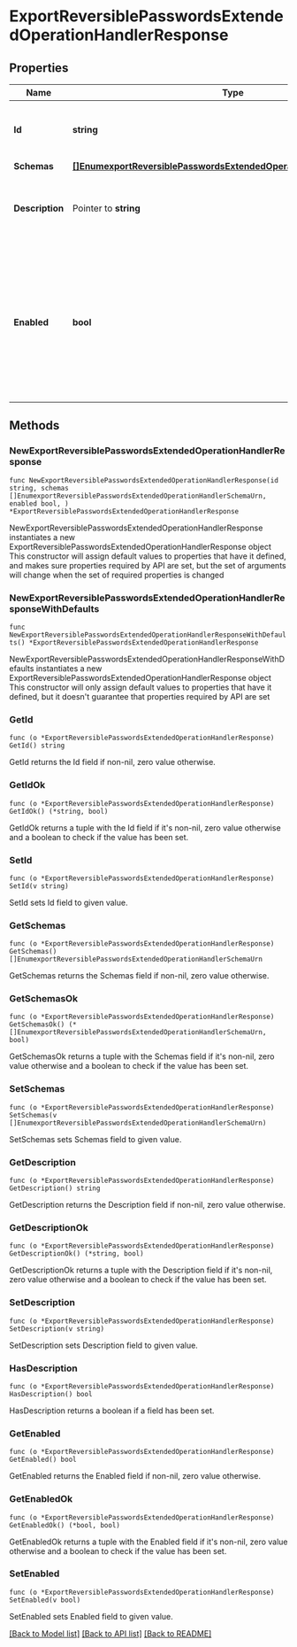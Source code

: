 # ExportReversiblePasswordsExtendedOperationHandlerResponse

## Properties

Name | Type | Description | Notes
------------ | ------------- | ------------- | -------------
**Id** | **string** | Name of the Extended Operation Handler | 
**Schemas** | [**[]EnumexportReversiblePasswordsExtendedOperationHandlerSchemaUrn**](EnumexportReversiblePasswordsExtendedOperationHandlerSchemaUrn.md) |  | 
**Description** | Pointer to **string** | A description for this Extended Operation Handler | [optional] 
**Enabled** | **bool** | Indicates whether the Extended Operation Handler is enabled (that is, whether the types of extended operations are allowed in the server). | 

## Methods

### NewExportReversiblePasswordsExtendedOperationHandlerResponse

`func NewExportReversiblePasswordsExtendedOperationHandlerResponse(id string, schemas []EnumexportReversiblePasswordsExtendedOperationHandlerSchemaUrn, enabled bool, ) *ExportReversiblePasswordsExtendedOperationHandlerResponse`

NewExportReversiblePasswordsExtendedOperationHandlerResponse instantiates a new ExportReversiblePasswordsExtendedOperationHandlerResponse object
This constructor will assign default values to properties that have it defined,
and makes sure properties required by API are set, but the set of arguments
will change when the set of required properties is changed

### NewExportReversiblePasswordsExtendedOperationHandlerResponseWithDefaults

`func NewExportReversiblePasswordsExtendedOperationHandlerResponseWithDefaults() *ExportReversiblePasswordsExtendedOperationHandlerResponse`

NewExportReversiblePasswordsExtendedOperationHandlerResponseWithDefaults instantiates a new ExportReversiblePasswordsExtendedOperationHandlerResponse object
This constructor will only assign default values to properties that have it defined,
but it doesn't guarantee that properties required by API are set

### GetId

`func (o *ExportReversiblePasswordsExtendedOperationHandlerResponse) GetId() string`

GetId returns the Id field if non-nil, zero value otherwise.

### GetIdOk

`func (o *ExportReversiblePasswordsExtendedOperationHandlerResponse) GetIdOk() (*string, bool)`

GetIdOk returns a tuple with the Id field if it's non-nil, zero value otherwise
and a boolean to check if the value has been set.

### SetId

`func (o *ExportReversiblePasswordsExtendedOperationHandlerResponse) SetId(v string)`

SetId sets Id field to given value.


### GetSchemas

`func (o *ExportReversiblePasswordsExtendedOperationHandlerResponse) GetSchemas() []EnumexportReversiblePasswordsExtendedOperationHandlerSchemaUrn`

GetSchemas returns the Schemas field if non-nil, zero value otherwise.

### GetSchemasOk

`func (o *ExportReversiblePasswordsExtendedOperationHandlerResponse) GetSchemasOk() (*[]EnumexportReversiblePasswordsExtendedOperationHandlerSchemaUrn, bool)`

GetSchemasOk returns a tuple with the Schemas field if it's non-nil, zero value otherwise
and a boolean to check if the value has been set.

### SetSchemas

`func (o *ExportReversiblePasswordsExtendedOperationHandlerResponse) SetSchemas(v []EnumexportReversiblePasswordsExtendedOperationHandlerSchemaUrn)`

SetSchemas sets Schemas field to given value.


### GetDescription

`func (o *ExportReversiblePasswordsExtendedOperationHandlerResponse) GetDescription() string`

GetDescription returns the Description field if non-nil, zero value otherwise.

### GetDescriptionOk

`func (o *ExportReversiblePasswordsExtendedOperationHandlerResponse) GetDescriptionOk() (*string, bool)`

GetDescriptionOk returns a tuple with the Description field if it's non-nil, zero value otherwise
and a boolean to check if the value has been set.

### SetDescription

`func (o *ExportReversiblePasswordsExtendedOperationHandlerResponse) SetDescription(v string)`

SetDescription sets Description field to given value.

### HasDescription

`func (o *ExportReversiblePasswordsExtendedOperationHandlerResponse) HasDescription() bool`

HasDescription returns a boolean if a field has been set.

### GetEnabled

`func (o *ExportReversiblePasswordsExtendedOperationHandlerResponse) GetEnabled() bool`

GetEnabled returns the Enabled field if non-nil, zero value otherwise.

### GetEnabledOk

`func (o *ExportReversiblePasswordsExtendedOperationHandlerResponse) GetEnabledOk() (*bool, bool)`

GetEnabledOk returns a tuple with the Enabled field if it's non-nil, zero value otherwise
and a boolean to check if the value has been set.

### SetEnabled

`func (o *ExportReversiblePasswordsExtendedOperationHandlerResponse) SetEnabled(v bool)`

SetEnabled sets Enabled field to given value.



[[Back to Model list]](../README.md#documentation-for-models) [[Back to API list]](../README.md#documentation-for-api-endpoints) [[Back to README]](../README.md)


